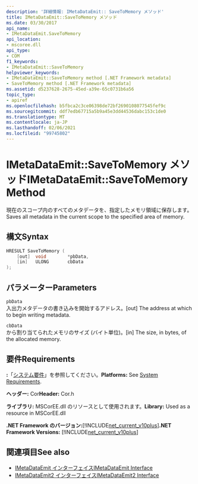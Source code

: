 ```yaml
---
description: '詳細情報: IMetaDataEmit:: SaveToMemory メソッド'
title: IMetaDataEmit::SaveToMemory メソッド
ms.date: 03/30/2017
api_name:
- IMetaDataEmit.SaveToMemory
api_location:
- mscoree.dll
api_type:
- COM
f1_keywords:
- IMetaDataEmit::SaveToMemory
helpviewer_keywords:
- IMetaDataEmit::SaveToMemory method [.NET Framework metadata]
- SaveToMemory method [.NET Framework metadata]
ms.assetid: d5237628-2675-45ed-a39e-65c0731b6a56
topic_type:
- apiref
ms.openlocfilehash: b5fbca2c3ce06398de72bf2690108077545fef9c
ms.sourcegitcommit: ddf7edb67715a5b9a45e3dd44536dabc153c1de0
ms.translationtype: MT
ms.contentlocale: ja-JP
ms.lasthandoff: 02/06/2021
ms.locfileid: "99745802"
---
```

# <a name="imetadataemitsavetomemory-method"></a><span data-ttu-id="52740-103">IMetaDataEmit::SaveToMemory メソッド</span><span class="sxs-lookup"><span data-stu-id="52740-103">IMetaDataEmit::SaveToMemory Method</span></span>

<span data-ttu-id="52740-104">現在のスコープ内のすべてのメタデータを、指定したメモリ領域に保存します。</span><span class="sxs-lookup"><span data-stu-id="52740-104">Saves all metadata in the current scope to the specified area of memory.</span></span>  
  
## <a name="syntax"></a><span data-ttu-id="52740-105">構文</span><span class="sxs-lookup"><span data-stu-id="52740-105">Syntax</span></span>  
  
```cpp  
HRESULT SaveToMemory (
    [out]  void        *pbData,
    [in]   ULONG       cbData
);  
```  
  
## <a name="parameters"></a><span data-ttu-id="52740-106">パラメーター</span><span class="sxs-lookup"><span data-stu-id="52740-106">Parameters</span></span>  

 `pbData`  
 <span data-ttu-id="52740-107">入出力メタデータの書き込みを開始するアドレス。</span><span class="sxs-lookup"><span data-stu-id="52740-107">[out] The address at which to begin writing metadata.</span></span>  
  
 `cbData`  
 <span data-ttu-id="52740-108">から割り当てられたメモリのサイズ (バイト単位)。</span><span class="sxs-lookup"><span data-stu-id="52740-108">[in] The size, in bytes, of the allocated memory.</span></span>  
  
## <a name="requirements"></a><span data-ttu-id="52740-109">要件</span><span class="sxs-lookup"><span data-stu-id="52740-109">Requirements</span></span>  

 <span data-ttu-id="52740-110">**:**「[システム要件](../../get-started/system-requirements.md)」を参照してください。</span><span class="sxs-lookup"><span data-stu-id="52740-110">**Platforms:** See [System Requirements](../../get-started/system-requirements.md).</span></span>  
  
 <span data-ttu-id="52740-111">**ヘッダー:** Cor</span><span class="sxs-lookup"><span data-stu-id="52740-111">**Header:** Cor.h</span></span>  
  
 <span data-ttu-id="52740-112">**ライブラリ:** MSCorEE.dll のリソースとして使用されます。</span><span class="sxs-lookup"><span data-stu-id="52740-112">**Library:** Used as a resource in MSCorEE.dll</span></span>  
  
 <span data-ttu-id="52740-113">**.NET Framework のバージョン:**[!INCLUDE[net_current_v10plus](../../../../includes/net-current-v10plus-md.md)]</span><span class="sxs-lookup"><span data-stu-id="52740-113">**.NET Framework Versions:** [!INCLUDE[net_current_v10plus](../../../../includes/net-current-v10plus-md.md)]</span></span>  
  
## <a name="see-also"></a><span data-ttu-id="52740-114">関連項目</span><span class="sxs-lookup"><span data-stu-id="52740-114">See also</span></span>

- [<span data-ttu-id="52740-115">IMetaDataEmit インターフェイス</span><span class="sxs-lookup"><span data-stu-id="52740-115">IMetaDataEmit Interface</span></span>](imetadataemit-interface.md)
- [<span data-ttu-id="52740-116">IMetaDataEmit2 インターフェイス</span><span class="sxs-lookup"><span data-stu-id="52740-116">IMetaDataEmit2 Interface</span></span>](imetadataemit2-interface.md)
